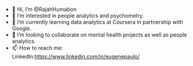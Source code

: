 - 👋 Hi, I’m @RajahHumabon
- 👀 I’m interested in people analytics and psychometry.
- 🌱 I’m currently learning data analytics at Coursera in partnership with Google.
- 💞️ I’m looking to collaborate on mental health projects as well as people analytics.
- 📫 How to reach me: LinkedIn:https://www.linkedin.com/in/eugenepaulo/

<!---
RajahHumabon/RajahHumabon is a ✨ special ✨ repository because its `README.md` (this file) appears on your GitHub profile.
You can click the Preview link to take a look at your changes.
--->

